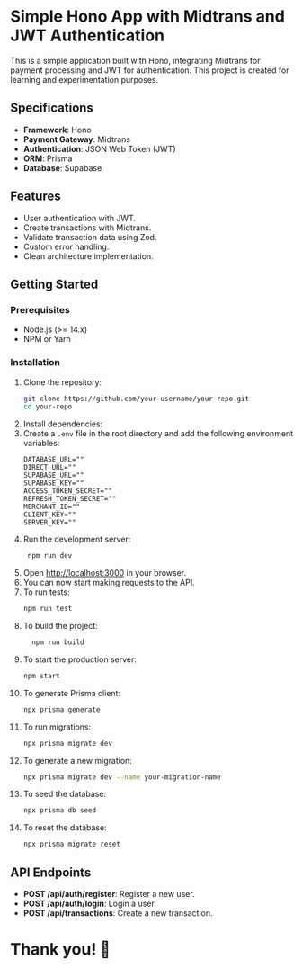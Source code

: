 # Simple Hono App with Midtrans and JWT Authentication

This is a simple application built with Hono, integrating Midtrans for payment processing and JWT for authentication. This project is created for learning and experimentation purposes.

## Specifications

- **Framework**: Hono
- **Payment Gateway**: Midtrans
- **Authentication**: JSON Web Token (JWT)
- **ORM**: Prisma
- **Database**: Supabase

## Features

- User authentication with JWT.
- Create transactions with Midtrans.
- Validate transaction data using Zod.
- Custom error handling.
- Clean architecture implementation.

## Getting Started

### Prerequisites

- Node.js (>= 14.x)
- NPM or Yarn

### Installation

1. Clone the repository:
   ```bash
   git clone https://github.com/your-username/your-repo.git
   cd your-repo
    ```
2. Install dependencies:
3. Create a `.env` file in the root directory and add the following environment variables:
   ```env
   DATABASE_URL=""
   DIRECT_URL=""
   SUPABASE_URL=""
   SUPABASE_KEY=""
   ACCESS_TOKEN_SECRET=""
   REFRESH_TOKEN_SECRET=""
   MERCHANT_ID=""
   CLIENT_KEY=""
   SERVER_KEY=""
   ```
4. Run the development server:
   ```bash
    npm run dev
    ```
5. Open [http://localhost:3000](http://localhost:3000) in your browser.
6. You can now start making requests to the API.
7. To run tests:
   ```bash
   npm run test
   ```
8. To build the project:
   ```bash
     npm run build
     ```
9. To start the production server:
   ```bash
   npm start
   ```
10. To generate Prisma client:
    ```bash
    npx prisma generate
    ```
11. To run migrations:
    ```bash
    npx prisma migrate dev
    ```
12. To generate a new migration:
    ```bash
    npx prisma migrate dev --name your-migration-name
    ```
13. To seed the database:
    ```bash
    npx prisma db seed
    ```
14. To reset the database:
    ```bash
    npx prisma migrate reset
    ```

## API Endpoints

- **POST /api/auth/register**: Register a new user.
- **POST /api/auth/login**: Login a user.
- **POST /api/transactions**: Create a new transaction.

# Thank you! 🚀
```